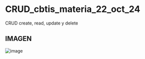 # CRUD_cbtis_materia_22_oct_24
CRUD create, read, update y delete
## IMAGEN
![image](https://github.com/user-attachments/assets/d9bef084-2939-4c0a-88c2-0efb488691c6)
